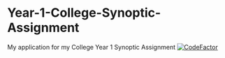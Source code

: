 # Year-1-College-Synoptic-Assignment
My application for my College Year 1 Synoptic Assignment 
[![CodeFactor](https://www.codefactor.io/repository/github/upyourashley/year-1-college-synoptic-assignment/badge)](https://www.codefactor.io/repository/github/upyourashley/year-1-college-synoptic-assignment)
